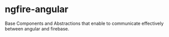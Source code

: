 # ngfire-angular
Base Components and Abstractions that enable to communicate effectively between angular and firebase.
